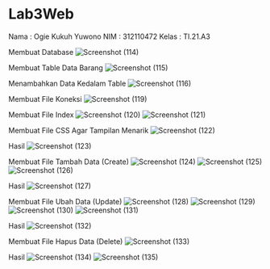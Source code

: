 # Lab3Web

Nama : Ogie Kukuh Yuwono
NIM : 312110472
Kelas : TI.21.A3


Membuat Database 
![Screenshot (114)](https://user-images.githubusercontent.com/127408886/227724892-882253d9-dd0f-457d-83c6-5ebbd6b4d6f2.png)

Membuat Table Data Barang
![Screenshot (115)](https://user-images.githubusercontent.com/127408886/227724911-7e65a568-b4ab-4e5f-81c5-e70ec71fa3d7.png)

Menambahkan Data Kedalam Table
![Screenshot (116)](https://user-images.githubusercontent.com/127408886/227724940-707434a9-965a-49f5-91e5-c8f596d470e0.png)

Membuat File Koneksi
![Screenshot (119)](https://user-images.githubusercontent.com/127408886/227725185-8ff7d27f-c333-4f14-a0cd-8c8265a6d87d.png)

Membuat File Index
![Screenshot (120)](https://user-images.githubusercontent.com/127408886/227725197-baf6b7f3-f950-4d77-88df-23b7271988ef.png)
![Screenshot (121)](https://user-images.githubusercontent.com/127408886/227725208-3be98932-4f20-4329-a6ab-af99757f6537.png)

Membuat File CSS Agar Tampilan Menarik
![Screenshot (122)](https://user-images.githubusercontent.com/127408886/227725246-9b7abd87-33d5-4b45-9b4c-4ca6ae0f46a1.png)

Hasil
![Screenshot (123)](https://user-images.githubusercontent.com/127408886/227725292-25d5fe45-c4b6-4a4b-a8ca-1987c783f10a.png)

Membuat File Tambah Data (Create)
![Screenshot (124)](https://user-images.githubusercontent.com/127408886/227725364-abca37ba-85bb-4ee2-bd89-d80549057d2f.png)
![Screenshot (125)](https://user-images.githubusercontent.com/127408886/227725370-d03bff80-938b-4099-99a5-9e2d9534db6c.png)
![Screenshot (126)](https://user-images.githubusercontent.com/127408886/227725375-e8103cd2-19bc-4d5b-8828-660440928b1f.png)

Hasil
![Screenshot (127)](https://user-images.githubusercontent.com/127408886/227725398-c3159222-36e9-40ec-9b56-adb27af9a2bf.png)

Membuat File Ubah Data (Update)
![Screenshot (128)](https://user-images.githubusercontent.com/127408886/227725480-1d3b7fab-6339-4325-8d1a-3387bf2282d6.png)
![Screenshot (129)](https://user-images.githubusercontent.com/127408886/227725482-f29658d0-1ac6-4e36-b313-6c1bd9e60924.png)
![Screenshot (130)](https://user-images.githubusercontent.com/127408886/227725492-5a445d2e-ea36-4de8-9f3b-d24f15e6d960.png)
![Screenshot (131)](https://user-images.githubusercontent.com/127408886/227725497-e60d91ce-261f-4193-8b93-e0d7cd689cc6.png)

Hasil
![Screenshot (132)](https://user-images.githubusercontent.com/127408886/227725521-38e829d1-f1ad-4b12-8769-aa2576ab71d9.png)

Membuat File Hapus Data (Delete)
![Screenshot (133)](https://user-images.githubusercontent.com/127408886/227725572-e89c5ff9-1f5a-4fe3-8898-167c10716794.png)

Hasil
![Screenshot (134)](https://user-images.githubusercontent.com/127408886/227725613-f56e9e35-a5cf-4ece-bac0-c42907a13b5b.png)
![Screenshot (135)](https://user-images.githubusercontent.com/127408886/227725627-4e1e6f7a-80d7-4e8d-a523-3573c6937689.png)
